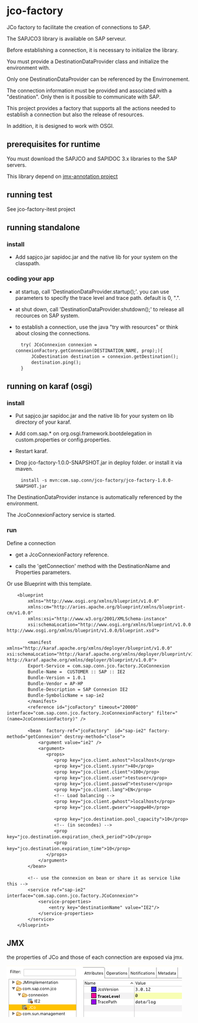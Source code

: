 # jco-factory
JCo factory to facilitate the creation of connections to SAP.

The SAPJCO3 library is available on SAP serveur.

Before establishing a connection, it is necessary to initialize the library.

You must provide a DestinationDataProvider class and initialize the environment with.

Only one DestinationDataProvider can be referenced by the Envirronement.


The connection information must be provided and associated with a "destination". Only then is it possible to communicate with SAP.

This project provides a factory that supports all the actions needed to establish a connection but also the release of resources.

In addition, it is designed to work with OSGI.

## prerequisites for runtime
You must download the SAPJCO and SAPIDOC 3.x libraries to the SAP servers.

This library depend on [jmx-annotation project](https://github.com/sekaijin/jmx-annotation)

## running test
See jco-factory-itest project

## running standalone

### install

- Add sapjco.jar sapidoc.jar and the native lib for your system on the classpath.

### coding your app

- at startup, call 'DestinationDataProvider.startup();'. you can use parameters to specify the trace level and trace path. default is 0, ".".

- at shut down, call 'DestinationDataProvider.shutdown();' to release all recources on SAP system.

- to establish a connection, use the java "try with resources" or think about closing the connections.

		try( JCoConnexion connexion = connexionFactory.getConnexion(DESTINATION_NAME, prop);){
			JCoDestination destination = connexion.getDestination();
			destination.ping();
		}


## running on karaf (osgi)

### install

- Put sapjco.jar sapidoc.jar and the native lib for your system on lib directory of your karaf.

- Add com.sap.* on org.osgi.framework.bootdelegation in custom.properties or config.properties.

- Restart karaf.

- Drop jco-factory-1.0.0-SNAPSHOT.jar in deploy folder. or install it via maven.

		install -s mvn:com.sap.conn/jco-factory/jco-factory-1.0.0-SNAPSHOT.jar
		
The DestinationDataProvider instance is automatically referenced by the environment.

The JcoConnexionFactory service is started.

### run
Define a connection

- get a JcoConnexionFactory reference.

- calls the 'getConnection' method with the DestinationName and Properties parameters.

Or use Blueprint with this template.

		<blueprint
			xmlns="http://www.osgi.org/xmlns/blueprint/v1.0.0"
			xmlns:cm="http://aries.apache.org/blueprint/xmlns/blueprint-cm/v1.0.0"
			xmlns:xsi="http://www.w3.org/2001/XMLSchema-instance"
			xsi:schemaLocation="http://www.osgi.org/xmlns/blueprint/v1.0.0 http://www.osgi.org/xmlns/blueprint/v1.0.0/blueprint.xsd">

			<manifest xmlns="http://karaf.apache.org/xmlns/deployer/blueprint/v1.0.0" xsi:schemaLocation="http://karaf.apache.org/xmlns/deployer/blueprint/v1.0.0 http://karaf.apache.org/xmlns/deployer/blueprint/v1.0.0">
			Export-Service = com.sap.conn.jco.factory.JCoConnexion
			Bundle-Name =  CUSTOMER :: SAP :: IE2
			Bundle-Version = 1.0.1
			Bundle-Vendor = AP-HP
			Bundle-Description = SAP Connexion IE2
			Bundle-SymbolicName = sap-ie2
			</manifest>
			<reference id="jcoFactory" timeout="20000" interface="com.sap.conn.jco.factory.JcoConnexionFactory" filter="(name=JcoConnexionFactory)" />

			<bean  factory-ref="jcoFactory"  id="sap-ie2" factory-method="getConnexion" destroy-method="close">
				<argument value="ie2" />
				<argument>
				   <props>
					  <prop key="jco.client.ashost">localhost</prop>
					  <prop key="jco.client.sysnr">40</prop>
					  <prop key="jco.client.client">100</prop>
					  <prop key="jco.client.user">testuser</prop>
					  <prop key="jco.client.passwd">testuser</prop>
					  <prop key="jco.client.lang">EN</prop>
					  <!-- Load balancing -->
					  <prop key="jco.client.gwhost">localhost</prop>
					  <prop key="jco.client.gwserv">sapgw40</prop>

					  <prop key="jco.destination.pool_capacity">10</prop>
					  <!-- (in secondes) -->
					  <prop key="jco.destination.expiration_check_period">10</prop>
					  <prop key="jco.destination.expiration_time">10</prop>
				   </props>
				</argument>
			</bean>

			<!-- use the connexion on bean or share it as service like this -->
			<service ref="sap-ie2" interface="com.sap.conn.jco.factory.JCoConnexion">
				<service-properties>
					<entry key="destinationName" value="IE2"/>
				</service-properties>
			</service>
		</blueprint>

## JMX

the properties of JCo and those of each connection are exposed via jmx.

<img src="https://github.com/sekaijin/jco-factory/raw/master/src/main/doc/images/jmx.png" />
